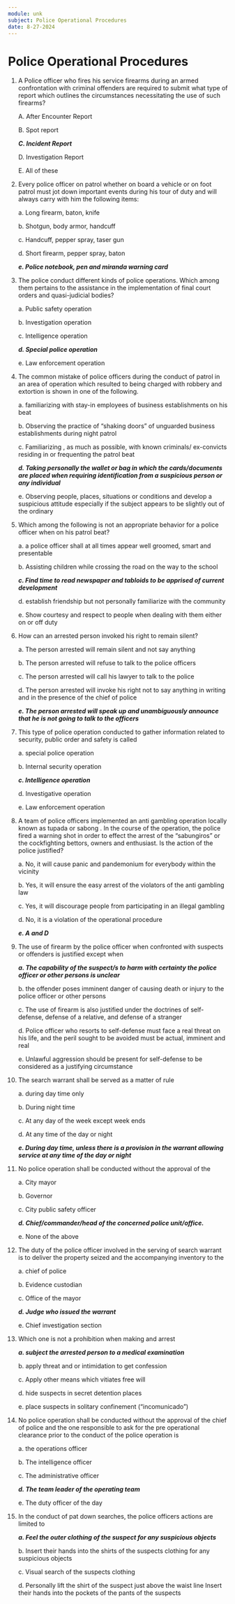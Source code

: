 ```yaml
---
module: unk
subject: Police Operational Procedures
date: 8-27-2024
---
```


# Police Operational Procedures

1. A Police officer who fires his service firearms during an armed confrontation with criminal offenders are required to submit what type of report which outlines the circumstances necessitating the use of such firearms?

   A. After Encounter Report

   B. Spot report

   **_C. Incident Report_**

   D. Investigation Report

   E. All of these

2. Every police officer on patrol whether on board a vehicle or on foot patrol must jot down important events during his tour of duty and will always carry with him the following items:

   a. Long firearm, baton, knife

   b. Shotgun, body armor, handcuff

   c. Handcuff, pepper spray, taser gun

   d. Short firearm, pepper spray, baton

   **_e. Police notebook, pen and miranda warning card_**

3. The police conduct different kinds of police operations. Which among them pertains to the assistance in the implementation of final court orders and quasi-judicial bodies?

   a. Public safety operation

   b. Investigation operation

   c. Intelligence operation

   **_d. Special police operation_**

   e. Law enforcement operation

4. The common mistake of police officers during the conduct of patrol in an area of operation which resulted to being charged with robbery and extortion is shown in one of the following.

   a. familiarizing with stay-in employees of business establishments on his beat

   b. Observing the practice of “shaking doors” of unguarded business establishments during night patrol

   c. Familiarizing , as much as possible, with known criminals/ ex-convicts residing in or frequenting the patrol beat

   **_d. Taking personally the wallet or bag in which the cards/documents are placed when requiring identification from a suspicious person or any individual_**

   e. Observing people, places, situations or conditions and develop a suspicious attitude especially if the subject appears to be slightly out of the ordinary

5. Which among the following is not an appropriate behavior for a police officer when on his patrol beat?

   a. a police officer shall at all times appear well groomed, smart and presentable

   b. Assisting children while crossing the road on the way to the school

   **_c. Find time to read newspaper and tabloids to be apprised of current development_**

   d. establish friendship but not personally familiarize with the community

   e. Show courtesy and respect to people when dealing with them either on or off duty

6. How can an arrested person invoked his right to remain silent?

   a. The person arrested will remain silent and not say anything

   b. The person arrested will refuse to talk to the police officers

   c. The person arrested will call his lawyer to talk to the police

   d. The person arrested will invoke his right not to say anything in writing and in the presence of the chief of police

   **_e. The person arrested will speak up and unambiguously announce that he is not going to talk to the officers_**

7. This type of police operation conducted to gather information related to security, public order and safety is called

   a. special police operation

   b. Internal security operation

   **_c. Intelligence operation_**

   d. Investigative operation

   e. Law enforcement operation

8. A team of police officers implemented an anti gambling operation locally known as tupada or sabong . In the course of the operation, the police fired a warning shot in order to effect the arrest of the “sabungiros” or the cockfighting bettors, owners and enthusiast. Is the action of the police justified?

   a. No, it will cause panic and pandemonium for everybody within the vicinity

   b. Yes, it will ensure the easy arrest of the violators of the anti gambling law

   c. Yes, it will discourage people from participating in an illegal gambling

   d. No, it is a violation of the operational procedure

   **_e. A and D_**

9. The use of firearm by the police officer when confronted with suspects or offenders is justified except when

   **_a. The capability of the suspect/s to harm with certainty the police officer or other persons is unclear_**

   b. the offender poses imminent danger of causing death or injury to the police officer or other persons

   c. The use of firearm is also justified under the doctrines of self-defense, defense of a relative, and defense of a stranger

   d. Police officer who resorts to self-defense must face a real threat on his life, and the peril sought to be avoided must be actual, imminent and real

   e. Unlawful aggression should be present for self-defense to be considered as a justifying circumstance

10. The search warrant shall be served as a matter of rule

    a. during day time only

    b. During night time

    c. At any day of the week except week ends

    d. At any time of the day or night

    **_e. During day time, unless there is a provision in the warrant allowing service at any time of the day or night_**

11. No police operation shall be conducted without the approval of the

    a. City mayor

    b. Governor

    c. City public safety officer

    **_d. Chief/commander/head of the concerned police unit/office._**

    e. None of the above

12. The duty of the police officer involved in the serving of search warrant is to deliver the property seized and the accompanying inventory to the

    a. chief of police

    b. Evidence custodian

    c. Office of the mayor

    **_d. Judge who issued the warrant_**

    e. Chief investigation section

13. Which one is not a prohibition when making and arrest

    **_a. subject the arrested person to a medical examination_**

    b. apply threat and or intimidation to get confession

    c. Apply other means which vitiates free will

    d. hide suspects in secret detention places

    e. place suspects in solitary confinement (“incomunicado”)

14. No police operation shall be conducted without the approval of the chief of police and the one responsible to ask for the pre operational clearance prior to the conduct of the police operation is

    a. the operations officer

    b. The intelligence officer

    c. The administrative officer

    **_d. The team leader of the operating team_**

    e. The duty officer of the day

15. In the conduct of pat down searches, the police officers actions are limited to

    **_a. Feel the outer clothing of the suspect for any suspicious objects_**

    b. Insert their hands into the shirts of the suspects clothing for any suspicious objects

    c. Visual search of the suspects clothing

    d. Personally lift the shirt of the suspect just above the waist line
    Insert their hands into the pockets of the pants of the suspects
